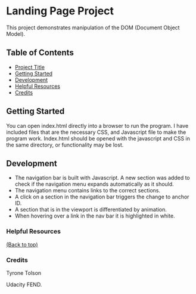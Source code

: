 # Landing Page Project

This project demonstrates manipulation of the DOM (Document Object Model).

## Table of Contents

- [Project Title](#landing-page-project)
- [Getting Started](#getting-started)
- [Development](#development)
- [Helpful Resources](#helping-resources)
- [Credits](#credits)

## Getting Started

You can open index.html directly into a browser to run the program. I have included files that are the necessary CSS, and Javascript file to make the program work. Index.html should be opened with the javascript and CSS in the same directory, or functionality may be lost.

## Development

- The navigation bar is built  with Javascript.  A new section was added to check if the navigation menu expands automatically as it should.
- The navigation menu contains links to the correct sections.
- A click on a section in the navigation bar triggers the change to anchor ID.
- A section that is in the viewport is differentiated by animation.
- When hovering over a link in the nav bar it is highlighted in  white.

### Helpful Resources

[(Back to top)](#table-of-contents)

### Credits

Tyrone Tolson

Udacity FEND.
